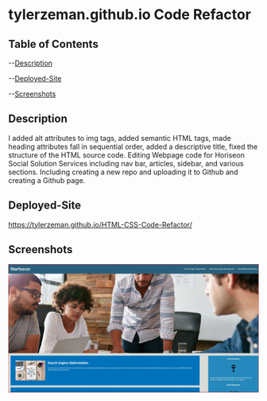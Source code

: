 # tylerzeman.github.io Code Refactor

## Table of Contents

--[Description](#Description)

--[Deployed-Site](#Deployed-Site)

--[Screenshots](#Screenshots)

## Description
I added alt attributes to img tags, added semantic HTML tags, made heading attributes fall in sequential order, added a descriptive title, fixed the structure of the HTML source code. Editing Webpage code for Horiseon Social Solution Services including nav bar, articles, sidebar, and various sections.
Including creating a new repo and uploading it to Github and creating a Github page.

## Deployed-Site

https://tylerzeman.github.io/HTML-CSS-Code-Refactor/

## Screenshots

![Screenshot](/assets/images/screenshot.jpg?raw=true)
